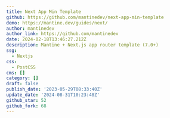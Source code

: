 ```yaml
---
title: Next App Min Template
github: https://github.com/mantinedev/next-app-min-template
demo: https://mantine.dev/guides/next/
author: mantinedev
author_link: https://github.com/mantinedev
date: 2024-02-18T13:46:27.212Z
description: Mantine + Next.js app router template (7.0+)
ssg:
  - Nextjs
css:
  - PostCSS
cms: []
category: []
draft: false
publish_date: '2023-05-29T08:33:40Z'
update_date: '2024-08-31T10:23:48Z'
github_star: 52
github_fork: 68
---
```

